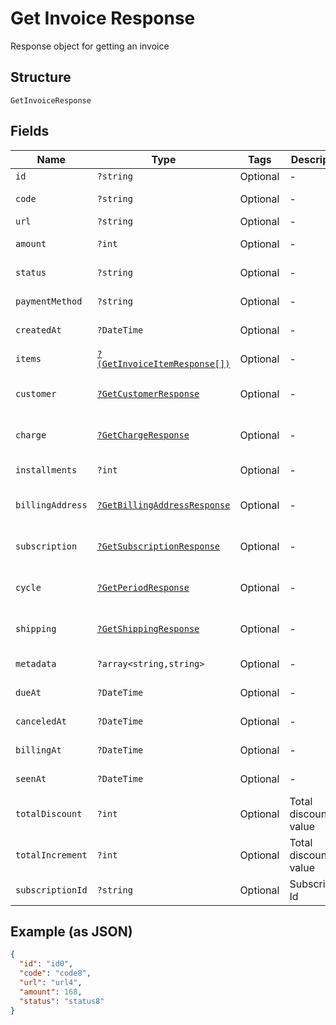 
# Get Invoice Response

Response object for getting an invoice

## Structure

`GetInvoiceResponse`

## Fields

| Name | Type | Tags | Description | Getter | Setter |
|  --- | --- | --- | --- | --- | --- |
| `id` | `?string` | Optional | - | getId(): ?string | setId(?string id): void |
| `code` | `?string` | Optional | - | getCode(): ?string | setCode(?string code): void |
| `url` | `?string` | Optional | - | getUrl(): ?string | setUrl(?string url): void |
| `amount` | `?int` | Optional | - | getAmount(): ?int | setAmount(?int amount): void |
| `status` | `?string` | Optional | - | getStatus(): ?string | setStatus(?string status): void |
| `paymentMethod` | `?string` | Optional | - | getPaymentMethod(): ?string | setPaymentMethod(?string paymentMethod): void |
| `createdAt` | `?DateTime` | Optional | - | getCreatedAt(): ?\DateTime | setCreatedAt(?\DateTime createdAt): void |
| `items` | [`?(GetInvoiceItemResponse[])`](../../doc/models/get-invoice-item-response.md) | Optional | - | getItems(): ?array | setItems(?array items): void |
| `customer` | [`?GetCustomerResponse`](../../doc/models/get-customer-response.md) | Optional | - | getCustomer(): ?GetCustomerResponse | setCustomer(?GetCustomerResponse customer): void |
| `charge` | [`?GetChargeResponse`](../../doc/models/get-charge-response.md) | Optional | - | getCharge(): ?GetChargeResponse | setCharge(?GetChargeResponse charge): void |
| `installments` | `?int` | Optional | - | getInstallments(): ?int | setInstallments(?int installments): void |
| `billingAddress` | [`?GetBillingAddressResponse`](../../doc/models/get-billing-address-response.md) | Optional | - | getBillingAddress(): ?GetBillingAddressResponse | setBillingAddress(?GetBillingAddressResponse billingAddress): void |
| `subscription` | [`?GetSubscriptionResponse`](../../doc/models/get-subscription-response.md) | Optional | - | getSubscription(): ?GetSubscriptionResponse | setSubscription(?GetSubscriptionResponse subscription): void |
| `cycle` | [`?GetPeriodResponse`](../../doc/models/get-period-response.md) | Optional | - | getCycle(): ?GetPeriodResponse | setCycle(?GetPeriodResponse cycle): void |
| `shipping` | [`?GetShippingResponse`](../../doc/models/get-shipping-response.md) | Optional | - | getShipping(): ?GetShippingResponse | setShipping(?GetShippingResponse shipping): void |
| `metadata` | `?array<string,string>` | Optional | - | getMetadata(): ?array | setMetadata(?array metadata): void |
| `dueAt` | `?DateTime` | Optional | - | getDueAt(): ?\DateTime | setDueAt(?\DateTime dueAt): void |
| `canceledAt` | `?DateTime` | Optional | - | getCanceledAt(): ?\DateTime | setCanceledAt(?\DateTime canceledAt): void |
| `billingAt` | `?DateTime` | Optional | - | getBillingAt(): ?\DateTime | setBillingAt(?\DateTime billingAt): void |
| `seenAt` | `?DateTime` | Optional | - | getSeenAt(): ?\DateTime | setSeenAt(?\DateTime seenAt): void |
| `totalDiscount` | `?int` | Optional | Total discounted value | getTotalDiscount(): ?int | setTotalDiscount(?int totalDiscount): void |
| `totalIncrement` | `?int` | Optional | Total discounted value | getTotalIncrement(): ?int | setTotalIncrement(?int totalIncrement): void |
| `subscriptionId` | `?string` | Optional | Subscription Id | getSubscriptionId(): ?string | setSubscriptionId(?string subscriptionId): void |

## Example (as JSON)

```json
{
  "id": "id0",
  "code": "code8",
  "url": "url4",
  "amount": 168,
  "status": "status8"
}
```

